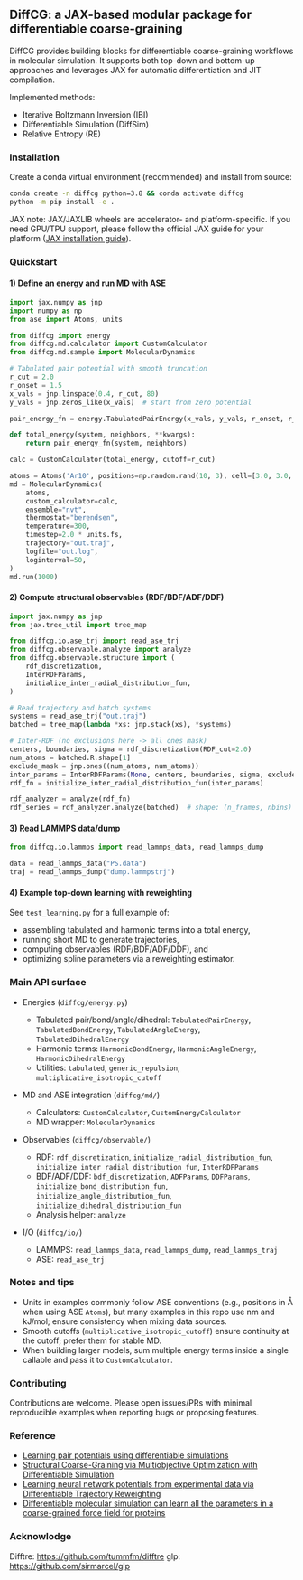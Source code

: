 ## DiffCG: a JAX-based modular package for differentiable coarse-graining

DiffCG provides building blocks for differentiable coarse-graining workflows in molecular simulation. It supports both top-down and bottom-up approaches and leverages JAX for automatic differentiation and JIT compilation.

Implemented methods: 
- Iterative Boltzmann Inversion (IBI) 
- Differentiable Simulation (DiffSim) 
- Relative Entropy (RE) 

### Installation

Create a conda virtual environment (recommended) and install from source:

```bash
conda create -n diffcg python=3.8 && conda activate diffcg
python -m pip install -e .
```

JAX note: JAX/JAXLIB wheels are accelerator- and platform-specific. If you
need GPU/TPU support, please follow the official JAX guide for your platform
([JAX installation guide](https://jax.readthedocs.io/en/latest/installation.html)).


### Quickstart

#### 1) Define an energy and run MD with ASE

```python
import jax.numpy as jnp
import numpy as np
from ase import Atoms, units

from diffcg import energy
from diffcg.md.calculator import CustomCalculator
from diffcg.md.sample import MolecularDynamics

# Tabulated pair potential with smooth truncation
r_cut = 2.0
r_onset = 1.5
x_vals = jnp.linspace(0.4, r_cut, 80)
y_vals = jnp.zeros_like(x_vals)  # start from zero potential

pair_energy_fn = energy.TabulatedPairEnergy(x_vals, y_vals, r_onset, r_cut).get_energy_fn()

def total_energy(system, neighbors, **kwargs):
    return pair_energy_fn(system, neighbors)

calc = CustomCalculator(total_energy, cutoff=r_cut)

atoms = Atoms('Ar10', positions=np.random.rand(10, 3), cell=[3.0, 3.0, 3.0], pbc=True)
md = MolecularDynamics(
    atoms,
    custom_calculator=calc,
    ensemble="nvt",
    thermostat="berendsen",
    temperature=300,
    timestep=2.0 * units.fs,
    trajectory="out.traj",
    logfile="out.log",
    loginterval=50,
)
md.run(1000)
```

#### 2) Compute structural observables (RDF/BDF/ADF/DDF)

```python
import jax.numpy as jnp
from jax.tree_util import tree_map

from diffcg.io.ase_trj import read_ase_trj
from diffcg.observable.analyze import analyze
from diffcg.observable.structure import (
    rdf_discretization,
    InterRDFParams,
    initialize_inter_radial_distribution_fun,
)

# Read trajectory and batch systems
systems = read_ase_trj("out.traj")
batched = tree_map(lambda *xs: jnp.stack(xs), *systems)

# Inter-RDF (no exclusions here -> all ones mask)
centers, boundaries, sigma = rdf_discretization(RDF_cut=2.0)
num_atoms = batched.R.shape[1]
exclude_mask = jnp.ones((num_atoms, num_atoms))
inter_params = InterRDFParams(None, centers, boundaries, sigma, exclude_mask)
rdf_fn = initialize_inter_radial_distribution_fun(inter_params)

rdf_analyzer = analyze(rdf_fn)
rdf_series = rdf_analyzer.analyze(batched)  # shape: (n_frames, nbins)
```

#### 3) Read LAMMPS data/dump

```python
from diffcg.io.lammps import read_lammps_data, read_lammps_dump

data = read_lammps_data("PS.data")
traj = read_lammps_dump("dump.lammpstrj")
```

#### 4) Example top-down learning with reweighting

See `test_learning.py` for a full example of:

- assembling tabulated and harmonic terms into a total energy,
- running short MD to generate trajectories,
- computing observables (RDF/BDF/ADF/DDF), and
- optimizing spline parameters via a reweighting estimator.


### Main API surface

- Energies (`diffcg/energy.py`)
  - Tabulated pair/bond/angle/dihedral: `TabulatedPairEnergy`, `TabulatedBondEnergy`, `TabulatedAngleEnergy`, `TabulatedDihedralEnergy`
  - Harmonic terms: `HarmonicBondEnergy`, `HarmonicAngleEnergy`, `HarmonicDihedralEnergy`
  - Utilities: `tabulated`, `generic_repulsion`, `multiplicative_isotropic_cutoff`

- MD and ASE integration (`diffcg/md/`)
  - Calculators: `CustomCalculator`, `CustomEnergyCalculator`
  - MD wrapper: `MolecularDynamics`

- Observables (`diffcg/observable/`)
  - RDF: `rdf_discretization`, `initialize_radial_distribution_fun`, `initialize_inter_radial_distribution_fun`, `InterRDFParams`
  - BDF/ADF/DDF: `bdf_discretization`, `ADFParams`, `DDFParams`, `initialize_bond_distribution_fun`, `initialize_angle_distribution_fun`, `initialize_dihedral_distribution_fun`
  - Analysis helper: `analyze`

- I/O (`diffcg/io/`)
  - LAMMPS: `read_lammps_data`, `read_lammps_dump`, `read_lammps_traj`
  - ASE: `read_ase_trj`


### Notes and tips

- Units in examples commonly follow ASE conventions (e.g., positions in Å when using ASE `Atoms`), but many examples in this repo use nm and kJ/mol; ensure consistency when mixing data sources.
- Smooth cutoffs (`multiplicative_isotropic_cutoff`) ensure continuity at the cutoff; prefer them for stable MD.
- When building larger models, sum multiple energy terms inside a single callable and pass it to `CustomCalculator`.


### Contributing

Contributions are welcome. Please open issues/PRs with minimal reproducible examples when reporting bugs or proposing features.

### Reference
- [Learning pair potentials using differentiable simulations](https://pubs.aip.org/aip/jcp/article/158/4/044113/2876571)
- [Structural Coarse-Graining via Multiobjective Optimization with Differentiable Simulation](https://pubs.acs.org/doi/10.1021/acs.jctc.3c01348)
- [Learning neural network potentials from experimental data via Differentiable Trajectory Reweighting](https://www.nature.com/articles/s41467-021-27241-4)
- [Differentiable molecular simulation can learn all the parameters in a coarse-grained force field for proteins](https://journals.plos.org/plosone/article?id=10.1371/journal.pone.0256990)

### Acknowlodge
Difftre: https://github.com/tummfm/difftre
glp: https://github.com/sirmarcel/glp

